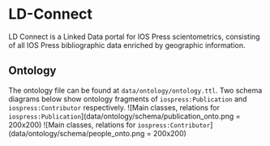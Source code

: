 # LD-Connect
LD Connect is a Linked Data portal for IOS Press scientometrics, consisting of all IOS Press bibliographic data enriched by geographic information.

## Ontology
The ontology file can be found at  `data/ontology/ontology.ttl`. Two schema diagrams below show ontology fragments of `iospress:Publication` and `iospress:Contributor` respectively.
![Main classes, relations for `iospress:Publication`](data/ontology/schema/publication_onto.png = 200x200)
![Main classes, relations for `iospress:Contributor`](data/ontology/schema/people_onto.png = 200x200)
